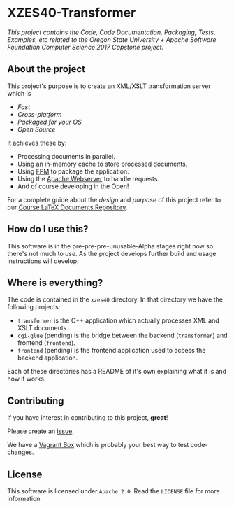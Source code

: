 # XZES40-Transformer

*This project contains the Code, Code Documentation, Packaging, Tests, Examples, etc related to the Oregon State University + Apache Software Foundation Computer Science 2017 Capstone project.*

## About the project

This project's purpose is to create an XML/XSLT transformation server which is

- *Fast*
- *Cross-platform*
- *Packaged for your OS*
- *Open Source*

It achieves these by:

- Processing documents in parallel.
- Using an in-memory cache to store processed documents.
- Using [FPM][fpm] to package the application.
- Using the [Apache Webserver][apache] to handle requests.
- And of course developing in the Open!

For a complete guide about the *design* and *purpose* of this project refer to our [Course LaTeX Documents Repository][capstone-repo].

## How do I use this?

This software is in the pre-pre-pre-unusable-Alpha stages right now so there's not much to *use*.
As the project develops further build and usage instructions will develop.

## Where is everything?

The code is contained in the `xzes40` directory.
In that directory we have the following projects:

- `transformer` is the C++ application which actually processes XML and XSLT documents.
- `cgi-glue` (pending) is the bridge between the backend (`transformer`) and frontend (`frontend`).
- `frontend` (pending) is the frontend application used to access the backend application.

Each of these directories has a README of it's own explaining what it is and how it works.

## Contributing

If you have interest in contributing to this project, **great**!

Please create an [issue][issues-url].

We have a [Vagrant Box][vagrant-code] which is probably your best way to test code-changes.

## License

This software is licensed under `Apache 2.0`. Read the `LICENSE` file for more information.

[capstone-repo]: /xzes40/cs-capstone-project
[issues-url]: /XZES40/XZES40-Transformer/issues
[fpm]: /jordansissel/fpm
[apache]: https://httpd.apache.org/
[vagrant-code]: vagrant/
